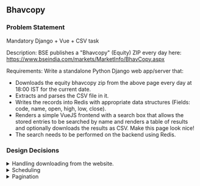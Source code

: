 ## Bhavcopy

### Problem Statement

Mandatory Django + Vue + CSV task

Description: BSE publishes a "Bhavcopy" (Equity) ZIP every day here: https://www.bseindia.com/markets/MarketInfo/BhavCopy.aspx

Requirements:
Write a standalone Python Django web app/server that:

- Downloads the equity bhavcopy zip from the above page every day at 18:00 IST for the current date.
- Extracts and parses the CSV file in it.
- Writes the records into Redis with appropriate data structures (Fields: code, name, open, high, low, close).
- Renders a simple VueJS frontend with a search box that allows the stored entries to be searched by name and renders a table of results and optionally downloads the results as CSV. Make this page look nice!
- The search needs to be performed on the backend using Redis.

### Design Decisions
<details>
 <summary>Handling downloading from the website.</summary>

a. The url can be extracted using a parsing library like beautiful soup.  
b. The url has a standard format where the only variable in it is the day, by editing the vlaue of day we can obtain the bhavcopy for that day.  

Both of them suffer from the same problem of being at the mercy of the website, if the structure of the website changes, it will not be possible to parse the url. If the url changes then the donwloads will fail. I went with option b since it is easier to implement and will be easier to correct in case of changes.
</details>  

<details>
 <summary>Scheduling</summary>
I thought of using cron jobs for implementing scheduling.

But I wanted to familiarise myself with Celery and I felt it would be easier to integrate features like Cache and models in Django by using Celery over cron jobs. the learning curve to Celery is a bit steeper.
</details>  


<details>
 <summary>Pagination</summary>
Pagination make sense in this context since we a lot of data without any order and sometimes it is not possible to keep track of it manually, breaking down the data into smaller chunks make it more manageable.  
<br>
Pagination is only one page forward and one page backward, since data is not ordered and we already provide search..
</details>  

